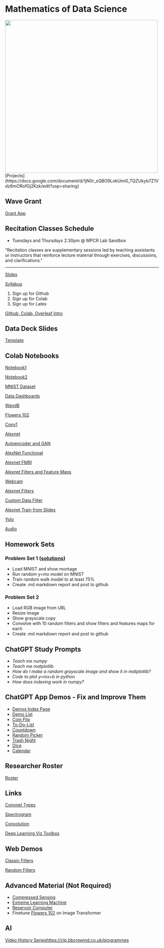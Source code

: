 # Mathematics of Data Science

<img src="https://raw.githubusercontent.com/williamedwardhahn/MathDataSci_Fall23/main/diatoms.png" width="500">
[Projects](https://docs.google.com/document/d/1jN0r_sQBO9LokUmi0_TQZUkyb7Z1Vdz6mORofGj2Kzk/edit?usp=sharing)


## Wave Grant
[Grant App
](https://www.fau.edu/innovation-and-business-development/fau-wave/fau-wave-competition/)
## Recitation Classes Schedule
* Tuesdays and Thursdays 2:30pm @ MPCR Lab Sandbox
  
"Recitation classes are supplementary sessions led by teaching assistants or instructors that reinforce lecture material through exercises, discussions, and clarifications."

<hr>

[Slides](https://docs.google.com/presentation/d/1yTMsjVTuRpQCWYUB5bRqmMdR3zbm4SHhc-cBgeQpjYM/edit?usp=sharing)

[Syllabus](https://docs.google.com/document/d/12mHpnh3fezQCr29GafgqQLX3ibAWSxAbg7GNcxo6oQw/edit)

1) Sign up for Github
2) Sign up for Colab
3) Sign up for Latex

[Github, Colab, Overleaf Intro](https://www.youtube.com/watch?v=50wdMpfO9t0)

## Data Deck Slides
[Template](https://docs.google.com/presentation/d/1WVE287B4LBI3dZOvofhCrzpc8pP8PWHan8WUhLB9swA/edit?usp=sharing)


## Colab Notebooks
[Notebook1](https://colab.research.google.com/drive/10W-q3ZJMBU-pClhYmIpqCUTw5RI7Q9li?usp=sharing)

[Notebook2](https://colab.research.google.com/drive/1YepukYor05NHx0koqzhNEaPMTDpjI-Sa?usp=sharing)

[MNIST Dataset](https://colab.research.google.com/drive/1NTT8UfoaV13p-rqkohWqtzQ2p6ICR2li?usp=sharing)

[Data Dashboards](https://colab.research.google.com/drive/1haNqEs6KHLKlhedb9zDgmwAePYhGVNSJ?usp=sharing)

[WandB](https://colab.research.google.com/drive/1o-mkALwdwlz8h39gamrHPVd17wlzlUNs?usp=sharing)

[Flowers 102](https://colab.research.google.com/drive/1YQ2txm0h41gvxnD_iEU4wmReGZX9hdWA?usp=sharing)

[Conv1](https://colab.research.google.com/drive/1kf0i0P2gFtkuCm5zVO68VT8fP8ryN0Iq?usp=sharing)

[Alexnet](https://colab.research.google.com/drive/1onlVrce4bfYNpHOWysOa3PE4pv15vZo0?usp=sharing)

[Autoencoder and GAN](https://colab.research.google.com/drive/1plbvxqA4vjJqJZ2XzUkUoZaXhabovhfv?usp=sharing)

[AlexNet Functional](https://colab.research.google.com/drive/1gymf98aiTdUaM9eY8fgs3RM-wfb_sc78?usp=sharing)

[Alexnet FMRI](https://colab.research.google.com/drive/1itMtHx_z4mBrI7ObqHI661LgBHa9fWWk?usp=sharing)

[Alexnet Filters and Feature Maps](https://colab.research.google.com/drive/11IJ27NHDdtqZASIkYMjCRH-39-Peaz3F?usp=sharing)

[Webcam](https://colab.research.google.com/drive/1EFj_9qfGDXioY315kMqYyYZHQDKyFKYP?usp=sharing)

[Alexnet Filters](https://colab.research.google.com/drive/1YQ2txm0h41gvxnD_iEU4wmReGZX9hdWA?usp=sharing)

[Custom Data Filter](https://colab.research.google.com/drive/1LgTU2EmyB-I2YICjckW0dClipVBrt-1z?usp=sharing)

[Alexnet Train from Slides](https://colab.research.google.com/drive/16yId_Y7fSr6D89m-uU-RbUlArJ8bUmRL?usp=sharing)

[Yolo](https://colab.research.google.com/drive/1Fz4q_NRSEPkz8jVPJM-qrOQEYLmRrbEv?usp=sharing)

[Audio](https://colab.research.google.com/drive/1lrasjDqOvOz4h1vAbuCfiaJCVzpmXOuq?usp=sharing)


## Homework Sets

### Problem Set 1 ([solutions](https://colab.research.google.com/drive/1PFowg9BEhZlhrzj4WvoNkmLvsGuuS1xR?usp=sharing))

  * Load MNIST and show montage
  * Run random y=mx model on MNIST
  * Train random walk model to at least 75%
  * Create .md markdown report and post to github



### Problem Set 2

  * Load RGB image from URL
  * Resize image
  * Show grayscale copy
  * Convolve with 10 random filters and show filters and features maps for each
  * Create .md markdown report and post to github



## ChatGPT Study Prompts
* *Teach me numpy*
* *Teach me matplotlib*
* *How do I make a random grayscale image and show it in matplotlib?*
* *Code to plot y=mx+b in python*
* *How does indexing work in numpy?*


## ChatGPT App Demos - Fix and Improve Them
* [Demos Index Page](https://williamedwardhahn.github.io/data_website/demo_index.html)
* [Demo List](https://chat.openai.com/share/d6266903-2b6e-45ed-b734-d43a780b4aaa)
* [Coin Flip](https://chat.openai.com/share/fee203f6-48fe-4f9f-a744-42643e0b7cce)
* [To-Do-List](https://chat.openai.com/share/f041e5bd-edfd-4011-8530-d93e1e4e7bed)
* [Countdown](https://chat.openai.com/share/b69fbb82-d70c-4393-93b4-3a7ca10f75bd)
* [Random Picker](https://chat.openai.com/share/5baea6cf-2b8a-452f-81b3-db926989f556)
* [Trash Night](https://chat.openai.com/share/2b91e342-9cec-47b3-a1de-090315fab77c)
* [Dice](https://chat.openai.com/share/61c2cec6-0631-442f-8d13-94a10ca78563)
* [Calendar](https://chat.openai.com/share/606a1a76-b428-4c6b-8148-1f2ea9185229)


## Researcher Roster
[Roster](https://docs.google.com/presentation/d/1v-JmiJSsevYhvAT2_AI30L-v0Lr-urQwHAqmasQFJi0/edit?usp=sharing)

## Links

[Convnet Types](https://github.com/vdumoulin/conv_arithmetic)

[Spectrogram](https://musiclab.chromeexperiments.com/spectrogram/)

[Convolution](https://setosa.io/ev/image-kernels/#:~:text=An%20image%20kernel%20is%20a,important%20portions%20of%20an%20image.)

[Deep Learning Viz Toolbox](https://www.youtube.com/watch?v=AgkfIQ4IGaM)



## Web Demos

[Classic Filters](https://williamedwardhahn.github.io/data_website/Conv3.html)

[Random Filters](https://williamedwardhahn.github.io/data_website/Conv5.html)



## Advanced Material (Not Required)
* [Compressed Sensing ](https://www.youtube.com/watch?v=RvMgVv-xZhQ)
* [Extreme Learning Machine](https://colab.research.google.com/drive/1IFZ91C8mymfwVpG-36y9Xr3z_gi68PmJ?usp=sharing)
* [Reservoir Computer](https://colab.research.google.com/drive/11TAM-3jN_6eYn2HyjWolLUHpAg0fWQMJ?usp=sharing) 
* Finetune [Flowers 102](https://colab.research.google.com/drive/1YQ2txm0h41gvxnD_iEU4wmReGZX9hdWA?usp=sharing) on Image Transformer

## AI
[Video History Series](https://clp.bbcrewind.co.uk/programmes)https://clp.bbcrewind.co.uk/programmes
  
